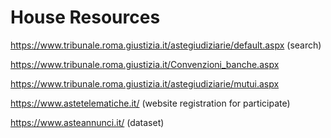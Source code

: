 # House Resources #

https://www.tribunale.roma.giustizia.it/astegiudiziarie/default.aspx (search)

https://www.tribunale.roma.giustizia.it/Convenzioni_banche.aspx

https://www.tribunale.roma.giustizia.it/astegiudiziarie/mutui.aspx

https://www.astetelematiche.it/ (website registration for participate)

https://www.asteannunci.it/ (dataset)